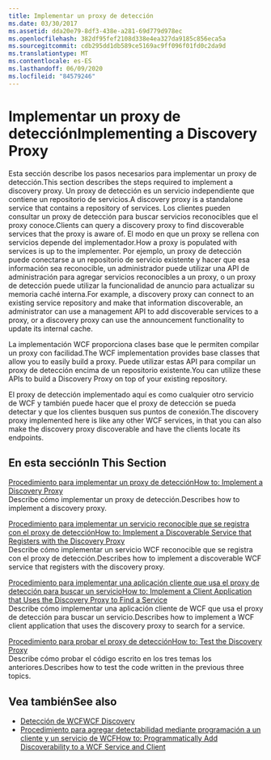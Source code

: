 ```yaml
---
title: Implementar un proxy de detección
ms.date: 03/30/2017
ms.assetid: dda20e79-8df3-438e-a281-69d779d978ec
ms.openlocfilehash: 382df95fef2108d338e4ea327da9185c856eca5a
ms.sourcegitcommit: cdb295dd1db589ce5169ac9ff096f01fd0c2da9d
ms.translationtype: MT
ms.contentlocale: es-ES
ms.lasthandoff: 06/09/2020
ms.locfileid: "84579246"
---
```

# <a name="implementing-a-discovery-proxy"></a><span data-ttu-id="a4a4f-102">Implementar un proxy de detección</span><span class="sxs-lookup"><span data-stu-id="a4a4f-102">Implementing a Discovery Proxy</span></span>
<span data-ttu-id="a4a4f-103">Esta sección describe los pasos necesarios para implementar un proxy de detección.</span><span class="sxs-lookup"><span data-stu-id="a4a4f-103">This section describes the steps required to implement a discovery proxy.</span></span> <span data-ttu-id="a4a4f-104">Un proxy de detección es un servicio independiente que contiene un repositorio de servicios.</span><span class="sxs-lookup"><span data-stu-id="a4a4f-104">A discovery proxy is a standalone service that contains a repository of services.</span></span> <span data-ttu-id="a4a4f-105">Los clientes pueden consultar un proxy de detección para buscar servicios reconocibles que el proxy conoce.</span><span class="sxs-lookup"><span data-stu-id="a4a4f-105">Clients can query a discovery proxy to find discoverable services that the proxy is aware of.</span></span> <span data-ttu-id="a4a4f-106">El modo en que un proxy se rellena con servicios depende del implementador.</span><span class="sxs-lookup"><span data-stu-id="a4a4f-106">How a proxy is populated with services is up to the implementer.</span></span> <span data-ttu-id="a4a4f-107">Por ejemplo, un proxy de detección puede conectarse a un repositorio de servicio existente y hacer que esa información sea reconocible, un administrador puede utilizar una API de administración para agregar servicios reconocibles a un proxy, o un proxy de detección puede utilizar la funcionalidad de anuncio para actualizar su memoria caché interna.</span><span class="sxs-lookup"><span data-stu-id="a4a4f-107">For example, a discovery proxy can connect to an existing service repository and make that information discoverable, an administrator can use a management API to add discoverable services to a proxy, or a discovery proxy can use the announcement functionality to update its internal cache.</span></span>  
  
 <span data-ttu-id="a4a4f-108">La implementación WCF proporciona clases base que le permiten compilar un proxy con facilidad.</span><span class="sxs-lookup"><span data-stu-id="a4a4f-108">The WCF implementation provides base classes that allow you to easily build a proxy.</span></span> <span data-ttu-id="a4a4f-109">Puede utilizar estas API para compilar un proxy de detección encima de un repositorio existente.</span><span class="sxs-lookup"><span data-stu-id="a4a4f-109">You can utilize these APIs to build a Discovery Proxy on top of your existing repository.</span></span>  
  
 <span data-ttu-id="a4a4f-110">El proxy de detección implementado aquí es como cualquier otro servicio de WCF y también puede hacer que el proxy de detección se pueda detectar y que los clientes busquen sus puntos de conexión.</span><span class="sxs-lookup"><span data-stu-id="a4a4f-110">The discovery proxy implemented here is like any other WCF services, in that you can also make the discovery proxy discoverable and have the clients locate its endpoints.</span></span>  
  
## <a name="in-this-section"></a><span data-ttu-id="a4a4f-111">En esta sección</span><span class="sxs-lookup"><span data-stu-id="a4a4f-111">In This Section</span></span>  
 [<span data-ttu-id="a4a4f-112">Procedimiento para implementar un proxy de detección</span><span class="sxs-lookup"><span data-stu-id="a4a4f-112">How to: Implement a Discovery Proxy</span></span>](how-to-implement-a-discovery-proxy.md)  
 <span data-ttu-id="a4a4f-113">Describe cómo implementar un proxy de detección.</span><span class="sxs-lookup"><span data-stu-id="a4a4f-113">Describes how to implement a discovery proxy.</span></span>  
  
 [<span data-ttu-id="a4a4f-114">Procedimiento para implementar un servicio reconocible que se registra con el proxy de detección</span><span class="sxs-lookup"><span data-stu-id="a4a4f-114">How to: Implement a Discoverable Service that Registers with the Discovery Proxy</span></span>](discoverable-service-that-registers-with-the-discovery-proxy.md)  
 <span data-ttu-id="a4a4f-115">Describe cómo implementar un servicio WCF reconocible que se registra con el proxy de detección.</span><span class="sxs-lookup"><span data-stu-id="a4a4f-115">Describes how to implement a discoverable WCF service that registers with the discovery proxy.</span></span>  
  
 [<span data-ttu-id="a4a4f-116">Procedimiento para implementar una aplicación cliente que usa el proxy de detección para buscar un servicio</span><span class="sxs-lookup"><span data-stu-id="a4a4f-116">How to: Implement a Client Application that Uses the Discovery Proxy to Find a Service</span></span>](client-app-discovery-proxy-to-find-a-service.md)  
 <span data-ttu-id="a4a4f-117">Describe cómo implementar una aplicación cliente de WCF que usa el proxy de detección para buscar un servicio.</span><span class="sxs-lookup"><span data-stu-id="a4a4f-117">Describes how to implement a WCF client application that uses the discovery proxy to search for a service.</span></span>  
  
 [<span data-ttu-id="a4a4f-118">Procedimiento para probar el proxy de detección</span><span class="sxs-lookup"><span data-stu-id="a4a4f-118">How to: Test the Discovery Proxy</span></span>](how-to-test-the-discovery-proxy.md)  
 <span data-ttu-id="a4a4f-119">Describe cómo probar el código escrito en los tres temas los anteriores.</span><span class="sxs-lookup"><span data-stu-id="a4a4f-119">Describes how to test the code written in the previous three topics.</span></span>  
  
## <a name="see-also"></a><span data-ttu-id="a4a4f-120">Vea también</span><span class="sxs-lookup"><span data-stu-id="a4a4f-120">See also</span></span>

- [<span data-ttu-id="a4a4f-121">Detección de WCF</span><span class="sxs-lookup"><span data-stu-id="a4a4f-121">WCF Discovery</span></span>](wcf-discovery.md)
- [<span data-ttu-id="a4a4f-122">Procedimiento para agregar detectabilidad mediante programación a un cliente y un servicio de WCF</span><span class="sxs-lookup"><span data-stu-id="a4a4f-122">How to: Programmatically Add Discoverability to a WCF Service and Client</span></span>](how-to-programmatically-add-discoverability-to-a-wcf-service-and-client.md)
